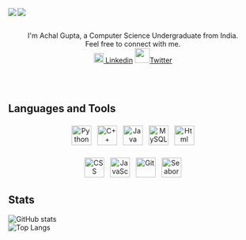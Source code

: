 <img src="https://github.com/hailASG/hailASG/blob/main/Images/Behold.png">

<img src="https://github.com/hailASG/hailASG/blob/main/Images/hello-there-general-kenobi.gif" align="left">
<br clear="right"/>
<br>
<p align="center">
    I'm Achal Gupta, a Computer Science Undergraduate from India.
    <br> 
    Feel free to connect with me.
    <br>
    <img src="https://github.com/hailASG/hailASG/blob/main/Images/Linkedin.png" height="20px" width="20px"><a href="https://www.linkedin.com/in/achal-gupta-648ba7200/"> Linkedin</a>
    <img src="https://github.com/hailASG/hailASG/blob/main/Images/twitter.png" height="30px" width="30px"><a href="https://twitter.com/gupta_achal02/">Twitter</a><br>
</p>
<br>
<br>
 
## Languages and Tools
<p align="center">
    <img src="https://github.com/hailASG/hailASG/blob/main/Images/Python.png" alt="Python" height="40" style="vertical-align:top; margin:4px">
    <img src="https://github.com/hailASG/hailASG/blob/main/Images/C++.png" alt="C++" height="40" style="vertical-align:top; margin:4px">
    <img src="https://github.com/hailASG/hailASG/blob/main/Images/Java.png" alt="Java" height="40" style="vertical-align:top; margin:4px">
    <img src="https://github.com/hailASG/hailASG/blob/main/Images/MySQL.png" alt="MySQL" height="40" style="vertical-align:top; margin:4px">
    <img src="https://github.com/hailASG/hailASG/blob/main/Images/html.png" alt="Html" height="40" style="vertical-align:top; margin:4px">
    <br><br>
    <img src="https://github.com/hailASG/hailASG/blob/main/Images/css.png" alt="CSS" height="40" style="vertical-align:top; margin:4px">
    <img src="https://github.com/hailASG/hailASG/blob/main/Images/js.png" alt="JavaScript" height="40" style="vertical-align:top; margin:4px">
    <img src="https://github.com/hailASG/hailASG/blob/main/Images/git.png" alt="Git" height="40" style="vertical-align:top; margin:4px">
    <img src="https://github.com/hailASG/hailASG/blob/main/Images/Seaborn.png" alt="Seaborn" height="40" style="vertical-align:top; margin:4px">
</p>

## Stats
![GitHub stats](https://github-readme-stats.vercel.app/api?username=hailASG&show_icons=true&theme=tokyonight)      
![Top Langs](https://github-readme-stats.vercel.app/api/top-langs/?username=hailASG&theme=tokyonight)
